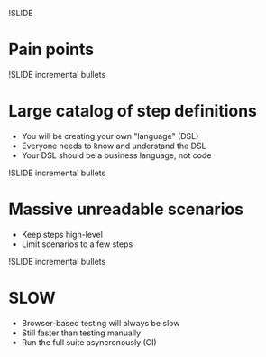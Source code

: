 !SLIDE
# Pain points

!SLIDE incremental bullets
# Large catalog of step definitions

- You will be creating your own "language" (DSL)
- Everyone needs to know and understand the DSL
- Your DSL should be a business language, not code

!SLIDE incremental bullets
# Massive unreadable scenarios

- Keep steps high-level
- Limit scenarios to a few steps

!SLIDE incremental bullets
# SLOW

- Browser-based testing will always be slow
- Still faster than testing manually
- Run the full suite asyncronously (CI)
